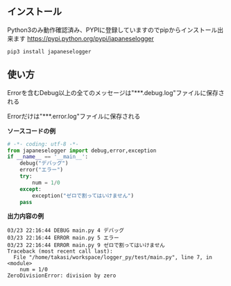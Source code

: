 ## インストール
Python3のみ動作確認済み、PYPIに登録していますのでpipからインストール出来ます https://pypi.python.org/pypi/japaneselogger
```
pip3 install japaneselogger
```
## 使い方
Errorを含むDebug以上の全てのメッセージは"***.debug.log"ファイルに保存される

Errorだけは"***.error.log"ファイルに保存される

**ソースコードの例**
```python
# -*- coding: utf-8 -*-
from japaneselogger import debug,error,exception
if __name__ == '__main__':
    debug("デバッグ")
    error("エラー")
    try:
        num = 1/0
    except:
        exception("ゼロで割ってはいけません")
    pass
```

**出力内容の例**
```
03/23 22:16:44 DEBUG main.py 4 デバッグ
03/23 22:16:44 ERROR main.py 5 エラー
03/23 22:16:44 ERROR main.py 9 ゼロで割ってはいけません
Traceback (most recent call last):
  File "/home/takasi/workspace/logger_py/test/main.py", line 7, in <module>
    num = 1/0
ZeroDivisionError: division by zero
```